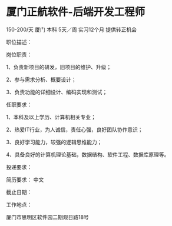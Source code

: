 # 厦门正航软件-后端开发工程师

150-200/天 厦门 本科 5天／周 实习12个月 提供转正机会

职位描述：

岗位职责：

1、负责新项目的研发，旧项目的维护、升级；

2、参与需求分析、概要设计；

3、负责功能的详细设计、编码实现和测试；

任职要求：

1、本科及以上学历、计算机相关专业；

2、热爱IT行业，为人诚信，责任心强，良好团队协作意识；

3、良好学习能力，较强的逻辑思维能力；

4、具备良好的计算机理论基础，数据结构、软件工程、数据库原理等。

投递要求：

简历要求： 中文

截止日期：

工作地点：

厦门市思明区软件园二期观日路18号